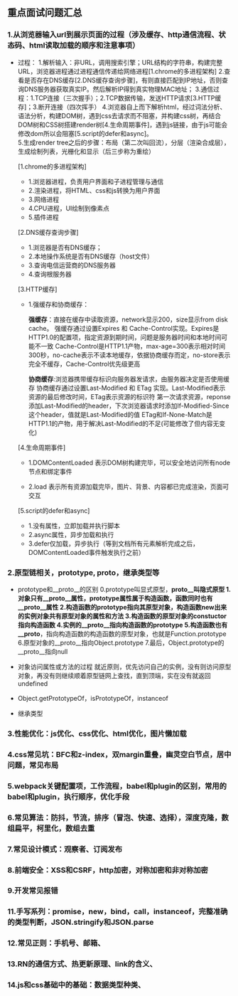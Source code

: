 ## 重点面试问题汇总

### 1.从浏览器输入url到展示页面的过程（涉及缓存、http通信流程、状态码、html读取加载的顺序和注意事项）

 - 过程：
   1.解析输入：非URL，调用搜索引擎；URL结构的字符串，构建完整URL，浏览器进程通过进程通信传递给网络进程[1.chrome的多进程架构]
   2.查看是否存在DNS缓存[2.DNS缓存查询步骤]，有则直接匹配到IP地址，否则查询DNS服务器获取真实IP。然后解析IP得到真实物理MAC地址；
   3.通信过程：1.TCP连接（三次握手）；2.TCP数据传输，发送HTTP请求[3.HTTP缓存]；3.断开连接（四次挥手）
   4.浏览器自上而下解析html，经过词法分析、语法分析，构建DOM树，遇到css去请求而不阻塞，并构建css树，再结合DOM树和CSS树搭建render树[4.生命周期事件]，遇到js链接，由于js可能会修改dom所以会阻塞[5.script的defer和async]。  
   5.生成render tree之后的步骤：布局（第二次叫回流），分层（渲染合成层），生成绘制列表，光栅化和显示（后三步称为重绘）

   [1.chrome的多进程架构]
    - 1.浏览器进程，负责用户界面和子进程管理与通信
    - 2.渲染进程，将HTML、css和js转换为用户界面
    - 3.网络进程
    - 4.CPU进程，UI绘制到像素点
    - 5.插件进程

   [2.DNS缓存查询步骤]
    - 1.浏览器是否有DNS缓存；
    - 2.本地操作系统是否有DNS缓存（host文件）
    - 3.查询电信运营商的DNS服务器
    - 4.查询根服务器

   [3.HTTP缓存]
    - 1.强缓存和协商缓存：

        **强缓存**：直接在缓存中读取资源，network显示200，size显示from disk cache。
        强缓存通过设置Expires 和 Cache-Control实现。Expires是HTTP1.0的配置项，指定资源到期时间，问题是服务器时间和本地时间可能不一致
        Cache-Control是HTTP1.1产物，max-age=300表示相对时间300秒，no-cache表示不读本地缓存，依据协商缓存而定，no-store表示完全不缓存，Cache-Control优先级更高

        **协商缓存**:浏览器携带缓存标识向服务器发请求，由服务器决定是否使用缓存
        协商缓存通过设置Last-Modified 和 ETag 实现。Last-Modified表示资源的最后修改时间，ETag表示资源的标识符
        第一次请求资源，reponse添加Last-Modified的header，下次浏览器请求时添加If-Modified-Since这个header，值就是Last-Modified的值
        ETag和If-None-Match是HTTP1.1的产物，用于解决Last-Modified的不足(可能修改了但内容无变化)

   [4.生命周期事件]
    - 1.DOMContentLoaded
        表示DOM树构建完毕，可以安全地访问所有node节点和绑定事件

    - 2.load
        表示所有资源加载完毕，图片、背景、内容都已完成渲染，页面可交互

   [5.script的defer和async]
    - 1.没有属性，立即加载并执行脚本
    - 2.async属性，异步加载和执行
    - 3.defer仅加载，异步执行（等到文档所有元素解析完成之后，DOMContentLoaded事件触发执行之前）

### 2.原型链相关，prototype, __proto__，继承类型等

 - prototype和__proto__的区别
   0.prototype叫显式原型，__proto__叫隐式原型
   1.对象只有__proto__属性，prototype属性属于构造函数，函数同时也有__proto__属性
   2.构造函数的prototype指向其原型对象，构造函数new出来的实例对象共有原型对象的属性和方法
   3.构造函数的原型对象的constuctor指向构造函数
   4.实例的__proto__指向构造函数的prototype
   5.构造函数也有__proto__，指向构造函数的构造函数的原型对象，也就是Function.prototype
   6.原型对象的__proto__指向Object.prototype
   7.最后，Object.prototype的__proto__指向null

 - 对象访问属性或方法的过程
   就近原则，优先访问自己的实例，没有则访问原型对象，再没有则继续顺着原型链网上查找，直到顶端，实在没有就返回undefined

 - Object.getPrototypeOf，isPrototypeOf，instanceof

 - 继承类型
### 3.性能优化：js优化、css优化、html优化，图片懒加载

### 4.css常见坑：BFC和z-index，双margin重叠，幽灵空白节点，居中问题，常见布局

### 5.webpack关键配置项，工作流程，babel和plugin的区别，常用的babel和plugin，执行顺序，优化手段

### 6.常见算法：防抖，节流，排序（冒泡、快速、选择），深度克隆，数组扁平，柯里化，数组去重

### 7.常见设计模式：观察者、订阅发布

### 8.前端安全：XSS和CSRF，http加密，对称加密和非对称加密

### 9.开发常见报错

### 11.手写系列：promise，new，bind，call，instanceof，完整准确的类型判断，JSON.stringify和JSON.parse

### 12.常见正则：手机号、邮箱、

### 13.RN的通信方式、热更新原理、link的含义、

### 14.js和css基础中的基础：数据类型种类、
